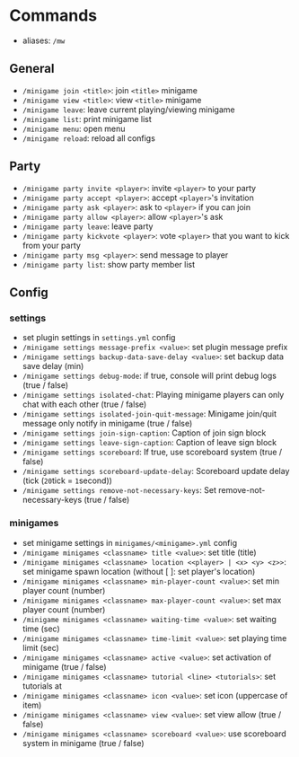 # Commands
- aliases: `/mw`


## General
- `/minigame join <title>`: join `<title>` minigame
- `/minigame view <title>`: view `<title>` minigame
- `/minigame leave`: leave current playing/viewing minigame
- `/minigame list`: print minigame list
- `/minigame menu`: open menu
- `/minigame reload`: reload all configs

## Party
- `/minigame party invite <player>`: invite `<player>` to your party
- `/minigame party accept <player>`: accept `<player>`'s invitation
- `/minigame party ask <player>`: ask to `<player>` if you can join
- `/minigame party allow <player>`: allow `<player>`'s ask
- `/minigame party leave`: leave party
- `/minigame party kickvote <player>`: vote `<player>` that you want to kick from your party
- `/minigame party msg <player>`: send message to player
- `/minigame party list`: show party member list


## Config
### settings
- set plugin settings in `settings.yml` config
- `/minigame settings message-prefix <value>`: set plugin message prefix
- `/minigame settings backup-data-save-delay <value>`: set backup data save delay (min)
- `/minigame settings debug-mode`: if true, console will print debug logs (true / false)
- `/minigame settings isolated-chat`: Playing minigame players can only chat with each other (true / false)
- `/minigame settings isolated-join-quit-message`: Minigame join/quit message only notify in minigame (true / false)
- `/minigame settings join-sign-caption`: Caption of join sign block
- `/minigame settings leave-sign-caption`: Caption of leave sign block
- `/minigame settings scoreboard`: If true, use scoreboard system (true / false)
- `/minigame settings scoreboard-update-delay`: Scoreboard update delay (tick (`20`tick = `1`second))
- `/minigame settings remove-not-necessary-keys`: Set remove-not-necessary-keys (true / false)

### minigames
- set minigame settings in `minigames/<minigame>.yml` config 
- `/minigame minigames <classname> title <value>`: set title (title)
- `/minigame minigames <classname> location <<player> | <x> <y> <z>>`: set minigame spawn location (without [<x> <y> <z>]: set player's location)
- `/minigame minigames <classname> min-player-count <value>`: set min player count (number)
- `/minigame minigames <classname> max-player-count <value>`: set max player count (number)
- `/minigame minigames <classname> waiting-time <value>`: set waiting time (sec)
- `/minigame minigames <classname> time-limit <value>`: set playing time limit (sec)
- `/minigame minigames <classname> active <value>`: set activation of minigame (true / false)
- `/minigame minigames <classname> tutorial <line> <tutorials>`: set tutorials at <line>
- `/minigame minigames <classname> icon <value>`: set icon (uppercase of item)
- `/minigame minigames <classname> view <value>`: set view allow (true / false)
- `/minigame minigames <classname> scoreboard <value>`: use scoreboard system in minigame (true / false)